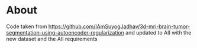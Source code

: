 
# About

Code taken from https://github.com/IAmSuyogJadhav/3d-mri-brain-tumor-segmentation-using-autoencoder-regularization
and updated to AII with the new dataset and the AII requirements

